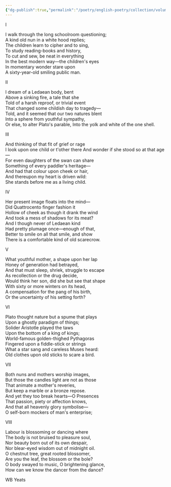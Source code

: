 ```yaml
---
{"dg-publish":true,"permalink":"/poetry/english-poetry/collection/volume-01/among-school-children/"}
---
```




I  

I walk through the long schoolroom questioning;  
A kind old nun in a white hood replies;  
The children learn to cipher and to sing,  
To study reading-books and history,  
To cut and sew, be neat in everything  
In the best modern way—the children's eyes  
In momentary wonder stare upon  
A sixty-year-old smiling public man.  


II  

I dream of a Ledaean body, bent  
Above a sinking fire, a tale that she  
Told of a harsh reproof, or trivial event  
That changed some childish day to tragedy—  
Told, and it seemed that our two natures blent  
Into a sphere from youthful sympathy,  
Or else, to alter Plato's parable, 
Into the yolk and white of the one shell.  

  

  

III  

And thinking of that fit of grief or rage  
I look upon one child or t'other there 
And wonder if she stood so at that age—  
For even daughters of the swan can share  
Something of every paddler's heritage—  
And had that colour upon cheek or hair,  
And thereupon my heart is driven wild:  
She stands before me as a living child.  

  

  

IV  

Her present image floats into the mind—  
Did Quattrocento finger fashion it  
Hollow of cheek as though it drank the wind  
And took a mess of shadows for its meat?  
And I though never of Ledaean kind  
Had pretty plumage once—enough of that,  
Better to smile on all that smile, and show  
There is a comfortable kind of old scarecrow.  

  

  

V  

What youthful mother, a shape upon her lap  
Honey of generation had betrayed,  
And that must sleep, shriek, struggle to escape  
As recollection or the drug decide,  
Would think her son, did she but see that shape  
With sixty or more winters on its head,  
A compensation for the pang of his birth,  
Or the uncertainty of his setting forth?  

  

  

VI  

Plato thought nature but a spume that plays  
Upon a ghostly paradigm of things;  
Solider Aristotle played the taws  
Upon the bottom of a king of kings;  
World-famous golden-thighed Pythagoras  
Fingered upon a fiddle-stick or strings  
What a star sang and careless Muses heard:  
Old clothes upon old sticks to scare a bird.  

  

  

VII  

Both nuns and mothers worship images,  
But those the candles light are not as those  
That animate a mother's reveries,  
But keep a marble or a bronze repose.  
And yet they too break hearts—O Presences  
That passion, piety or affection knows,  
And that all heavenly glory symbolise—  
O self-born mockers of man's enterprise;  

  

  

VIII  

Labour is blossoming or dancing where  
The body is not bruised to pleasure soul,  
Nor beauty born out of its own despair,  
Nor blear-eyed wisdom out of midnight oil.  
O chestnut tree, great rooted blossomer,  
Are you the leaf, the blossom or the bole?  
O body swayed to music, O brightening glance,  
How can we know the dancer from the dance?

WB Yeats 